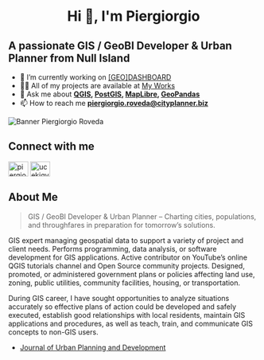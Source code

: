 <h1 align="center">Hi 👋, I'm Piergiorgio</h1>

## A passionate GIS / GeoBI Developer & Urban Planner from Null Island

- 🔭 I’m currently working on [[GEO]DASHBOARD](https://cityplanner.biz/geo-dashboard/geodashboard-intro/)
- 👨‍💻 All of my projects are available at [My Works](https://drive.google.com/file/d/1aOcx2KWQx27OdtYLtqTKky5BpGKAjMpL/view?usp=sharing)
- 💬 Ask me about **[QGIS](https://www.qgis.org/en/site/), [PostGIS](https://postgis.net/), [MapLibre](https://maplibre.org/), [GeoPandas](https://geopandas.org/en/stable/)**
- 📫 How to reach me **piergiorgio.roveda@cityplanner.biz**

![Banner Piergiorgio Roveda](https://cityplanner.biz/source/img/business_2021/banner_linkedin_2024/banner_linkedin.png "GIS / GeoBI Developer & Urban Planner")

## Connect with me

<p align="left">
  <a href="https://linkedin.com/in/piergiorgioroveda-gis" target="blank"><img align="center" src="https://raw.githubusercontent.com/rahuldkjain/github-profile-readme-generator/master/src/images/icons/Social/linked-in-alt.svg" alt="piergiorgioroveda-gis" height="30" width="40" /></a>
  <a href="https://www.youtube.com/c/ucekiqyfsotumbptufps3tda" target="blank"><img align="center" src="https://raw.githubusercontent.com/rahuldkjain/github-profile-readme-generator/master/src/images/icons/Social/youtube.svg" alt="ucekiqyfsotumbptufps3tda" height="30" width="40" /></a>
</p>

## About Me

> GIS / GeoBI Developer & Urban Planner – Charting cities, populations, and throughfares in preparation for tomorrow’s solutions.

GIS expert managing geospatial data to support a variety of project and client needs. Performs programming, data analysis, or software development for GIS applications. Active contributor on YouTube’s online QGIS tutorials channel and Open Source community projects. Designed, promoted, or administered government plans or policies affecting land use, zoning, public utilities, community facilities, housing, or transportation. 

During GIS career, I have sought opportunities to analyze situations accurately so effective plans of action could be developed and safely executed, establish good relationships with local residents, maintain GIS applications and procedures, as well as teach, train, and communicate GIS concepts to non-GIS users.

- [Journal of Urban Planning and Development](/journal/2025-07-journal.md)


